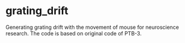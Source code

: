 # grating_drift
Generating grating drift with the movement of mouse for neuroscience research. The code is based on original code of PTB-3.  
